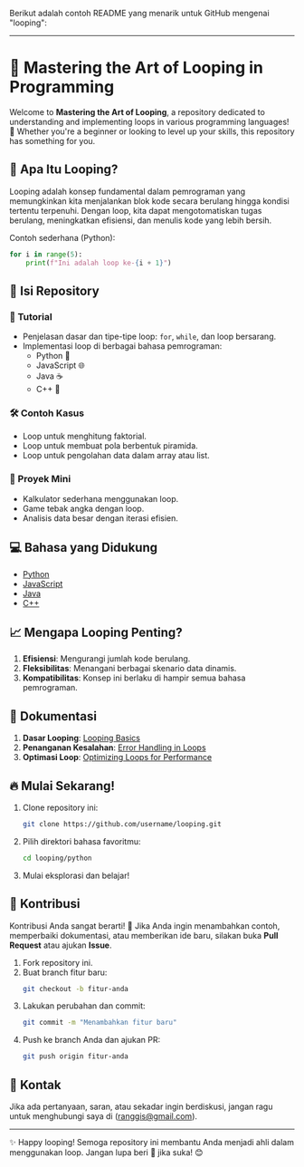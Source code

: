 Berikut adalah contoh README yang menarik untuk GitHub mengenai "looping":

---

# 🔄 Mastering the Art of Looping in Programming

Welcome to **Mastering the Art of Looping**, a repository dedicated to understanding and implementing loops in various programming languages! 🚀 Whether you're a beginner or looking to level up your skills, this repository has something for you.

## 🧐 Apa Itu Looping?

Looping adalah konsep fundamental dalam pemrograman yang memungkinkan kita menjalankan blok kode secara berulang hingga kondisi tertentu terpenuhi. Dengan loop, kita dapat mengotomatiskan tugas berulang, meningkatkan efisiensi, dan menulis kode yang lebih bersih.

Contoh sederhana (Python):
```python
for i in range(5):
    print(f"Ini adalah loop ke-{i + 1}")
```

## 📂 Isi Repository

### 📘 Tutorial
- Penjelasan dasar dan tipe-tipe loop: `for`, `while`, dan loop bersarang.
- Implementasi loop di berbagai bahasa pemrograman:
  - Python 🐍
  - JavaScript 🌐
  - Java ☕
  - C++ 🔧

### 🛠️ Contoh Kasus
- Loop untuk menghitung faktorial.
- Loop untuk membuat pola berbentuk piramida.
- Loop untuk pengolahan data dalam array atau list.

### 🚀 Proyek Mini
- Kalkulator sederhana menggunakan loop.
- Game tebak angka dengan loop.
- Analisis data besar dengan iterasi efisien.

## 💻 Bahasa yang Didukung
- [Python](https://www.python.org)
- [JavaScript](https://developer.mozilla.org/en-US/docs/Web/JavaScript)
- [Java](https://www.java.com)
- [C++](https://isocpp.org)

## 📈 Mengapa Looping Penting?
1. **Efisiensi**: Mengurangi jumlah kode berulang.
2. **Fleksibilitas**: Menangani berbagai skenario data dinamis.
3. **Kompatibilitas**: Konsep ini berlaku di hampir semua bahasa pemrograman.

## 📜 Dokumentasi

1. **Dasar Looping**: [Looping Basics](./docs/looping_basics.md)
2. **Penanganan Kesalahan**: [Error Handling in Loops](./docs/error_handling.md)
3. **Optimasi Loop**: [Optimizing Loops for Performance](./docs/optimization.md)

## 🔥 Mulai Sekarang!
1. Clone repository ini:
   ```bash
   git clone https://github.com/username/looping.git
   ```
2. Pilih direktori bahasa favoritmu:
   ```bash
   cd looping/python
   ```
3. Mulai eksplorasi dan belajar!

## 🌟 Kontribusi

Kontribusi Anda sangat berarti! 🎉 Jika Anda ingin menambahkan contoh, memperbaiki dokumentasi, atau memberikan ide baru, silakan buka **Pull Request** atau ajukan **Issue**.

1. Fork repository ini.
2. Buat branch fitur baru:
   ```bash
   git checkout -b fitur-anda
   ```
3. Lakukan perubahan dan commit:
   ```bash
   git commit -m "Menambahkan fitur baru"
   ```
4. Push ke branch Anda dan ajukan PR:
   ```bash
   git push origin fitur-anda
   ```

## 📧 Kontak
Jika ada pertanyaan, saran, atau sekadar ingin berdiskusi, jangan ragu untuk menghubungi saya di (ranggis@gmail.com).

---

✨ Happy looping! Semoga repository ini membantu Anda menjadi ahli dalam menggunakan loop. Jangan lupa beri 🌟 jika suka! 😊

